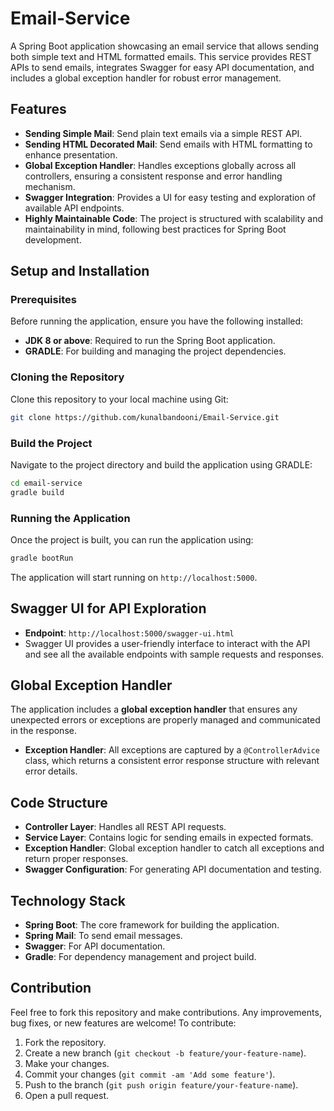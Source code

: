 # Email-Service

A Spring Boot application showcasing an email service that allows sending both simple text and HTML formatted emails. This service provides REST APIs to send emails, integrates Swagger for easy API documentation, and includes a global exception handler for robust error management.

## Features

- **Sending Simple Mail**: Send plain text emails via a simple REST API.
- **Sending HTML Decorated Mail**: Send emails with HTML formatting to enhance presentation.
- **Global Exception Handler**: Handles exceptions globally across all controllers, ensuring a consistent response and error handling mechanism.
- **Swagger Integration**: Provides a UI for easy testing and exploration of available API endpoints.
- **Highly Maintainable Code**: The project is structured with scalability and maintainability in mind, following best practices for Spring Boot development.

## Setup and Installation

### Prerequisites

Before running the application, ensure you have the following installed:

- **JDK 8 or above**: Required to run the Spring Boot application.
- **GRADLE**: For building and managing the project dependencies.

### Cloning the Repository

Clone this repository to your local machine using Git:

```bash
git clone https://github.com/kunalbandooni/Email-Service.git
```

### Build the Project

Navigate to the project directory and build the application using GRADLE:

```bash
cd email-service  
gradle build
```

### Running the Application

Once the project is built, you can run the application using:

```bash
gradle bootRun
```

The application will start running on `http://localhost:5000`.

## Swagger UI for API Exploration

- **Endpoint**: `http://localhost:5000/swagger-ui.html`
- Swagger UI provides a user-friendly interface to interact with the API and see all the available endpoints with sample requests and responses.

## Global Exception Handler

The application includes a **global exception handler** that ensures any unexpected errors or exceptions are properly managed and communicated in the response.

- **Exception Handler**: All exceptions are captured by a `@ControllerAdvice` class, which returns a consistent error response structure with relevant error details.

## Code Structure

- **Controller Layer**: Handles all REST API requests.
- **Service Layer**: Contains logic for sending emails in expected formats.
- **Exception Handler**: Global exception handler to catch all exceptions and return proper responses.
- **Swagger Configuration**: For generating API documentation and testing.

## Technology Stack

- **Spring Boot**: The core framework for building the application.
- **Spring Mail**: To send email messages.
- **Swagger**: For API documentation.
- **Gradle**: For dependency management and project build.

## Contribution

Feel free to fork this repository and make contributions. Any improvements, bug fixes, or new features are welcome! To contribute:

1. Fork the repository.
2. Create a new branch (`git checkout -b feature/your-feature-name`).
3. Make your changes.
4. Commit your changes (`git commit -am 'Add some feature'`).
5. Push to the branch (`git push origin feature/your-feature-name`).
6. Open a pull request.
